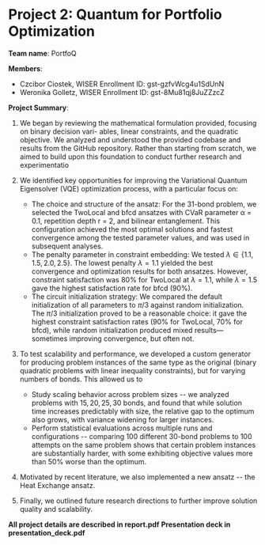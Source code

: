 # Project 2: Quantum for Portfolio Optimization

**Team name**: PortfoQ

**Members**:
- Czcibor Ciostek, WISER Enrollment ID: gst-gzfvWcg4u1SdUnN
- Weronika Golletz, WISER Enrollment ID: gst-8Mu81qj8JuZZzcZ

**Project Summary**:

1. We began by reviewing the mathematical formulation provided, focusing on binary decision vari-
ables, linear constraints, and the quadratic objective. We analyzed and understood the provided
codebase and results from the GitHub repository. Rather than starting from scratch, we aimed
to build upon this foundation to conduct further research and experimentatio

2. We identified key opportunities for improving the Variational Quantum Eigensolver (VQE)
optimization process, with a particular focus on:
     - The choice and structure of the ansatz: For the 31-bond problem, we
    selected the TwoLocal and bfcd ansatzes with CVaR parameter α = 0.1, repetition depth
    r = 2, and bilinear entanglement. This configuration achieved the most optimal solutions
    and fastest convergence among the tested parameter values, and was used in subsequent
    analyses.
    - The penalty parameter in constraint embedding:  We tested $\lambda \in \{1.1,\, 1.5,\, 2.0,\, 2.5\}$. The lowest penalty $\lambda=1.1$ yielded the best convergence and optimization results for both ansatzes. However, constraint satisfaction was 80\% for TwoLocal at $\lambda=1.1$, while $\lambda=1.5$ gave the highest satisfaction rate for bfcd (90\%).
    - The circuit initialization strategy:  We compared the default initialization of all parameters to $\pi/3$ against random initialization. The $\pi/3$ initialization proved to be a reasonable choice: it gave the highest constraint satisfaction rates (90\% for TwoLocal, 70\% for bfcd), while random initialization produced mixed results—sometimes improving convergence, but often not.

3. To test scalability and performance, we developed a custom generator for producing problem instances of the same type as the original (binary quadratic problems with linear inequality constraints), but for varying numbers of bonds. This allowed us to
   - Study scaling behavior across problem sizes -- we analyzed problems with $15,\,20,\,25,\,30$ bonds, and found that while solution time increases predictably with size, the relative gap to the optimum also grows, with variance widening for larger instances.
   - Perform statistical evaluations across multiple runs and configurations -- comparing 100 different 30-bond problems to 100 attempts on the same problem shows that certain problem instances are substantially harder, with some exhibiting objective values more than 50\% worse than the optimum.
4. Motivated by recent literature, we also implemented a new ansatz -- the Heat Exchange ansatz.
5. Finally, we outlined future research directions to further improve solution quality and scalability.



**All project details are described in report.pdf**
**Presentation deck in presentation_deck.pdf**
